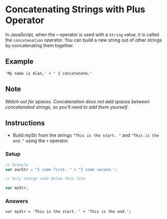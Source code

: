 # Concatenating Strings with Plus Operator

In JavaScript, when the `+` operator is used with a `String` value,
it is called the `concatenation` operator. You can build a new string out
of other strings by concatenating them together.

## Example

`'My name is Alan,' + ' I concatenate.'`

## Note
*Watch out for spaces. Concatenation does not add spaces between
concatenated strings, so you'll need to add them yourself.*

## Instructions
 - Build myStr from the strings `"This is the start. "` and `"This is the end."` using the `+` operator.

### Setup

```javascript
// Example
var ourStr = "I come first. " + "I come second.";

// Only change code below this line

var myStr;
```

### Answers

`var myStr = 'This is the start. ' + 'This is the end.';`
